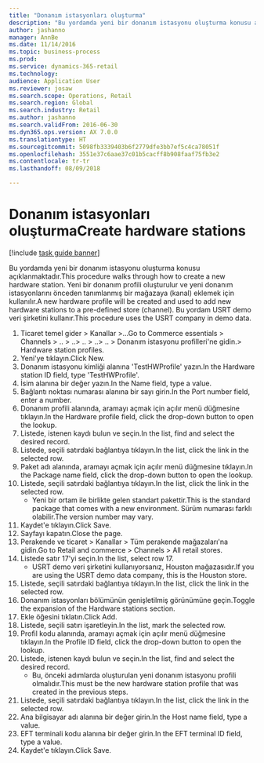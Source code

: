 ```yaml
--- 
title: "Donanım istasyonları oluşturma"
description: "Bu yordamda yeni bir donanım istasyonu oluşturma konusu açıklanmaktadır."
author: jashanno
manager: AnnBe
ms.date: 11/14/2016
ms.topic: business-process
ms.prod: 
ms.service: dynamics-365-retail
ms.technology: 
audience: Application User
ms.reviewer: josaw
ms.search.scope: Operations, Retail
ms.search.region: Global
ms.search.industry: Retail
ms.author: jashanno
ms.search.validFrom: 2016-06-30
ms.dyn365.ops.version: AX 7.0.0
ms.translationtype: HT
ms.sourcegitcommit: 5098fb3339403b6f2779dfe3bb7ef5c4ca78051f
ms.openlocfilehash: 3551e37c6aae37c01b5cacff8b908faaf75fb3e2
ms.contentlocale: tr-tr
ms.lasthandoff: 08/09/2018

---
```

# <a name="create-hardware-stations"></a><span data-ttu-id="c8ff7-103">Donanım istasyonları oluşturma</span><span class="sxs-lookup"><span data-stu-id="c8ff7-103">Create hardware stations</span></span>

[!include [task guide banner](../includes/task-guide-banner.md)]

<span data-ttu-id="c8ff7-104">Bu yordamda yeni bir donanım istasyonu oluşturma konusu açıklanmaktadır.</span><span class="sxs-lookup"><span data-stu-id="c8ff7-104">This procedure walks through how to create a new hardware station.</span></span> <span data-ttu-id="c8ff7-105">Yeni bir donanım profili oluşturulur ve yeni donanım istasyonlarını önceden tanımlanmış bir mağazaya (kanal) eklemek için kullanılır.</span><span class="sxs-lookup"><span data-stu-id="c8ff7-105">A new hardware profile will be created and used to add new hardware stations to a pre-defined store (channel).</span></span> <span data-ttu-id="c8ff7-106">Bu yordam USRT demo veri şirketini kullanır.</span><span class="sxs-lookup"><span data-stu-id="c8ff7-106">This procedure uses the USRT company in demo data.</span></span>

1. <span data-ttu-id="c8ff7-107">Ticaret temel gider > Kanallar >...</span><span class="sxs-lookup"><span data-stu-id="c8ff7-107">Go to Commerce essentials > Channels > ..</span></span> <span data-ttu-id="c8ff7-108">> ..</span><span class="sxs-lookup"><span data-stu-id="c8ff7-108">> ..</span></span> <span data-ttu-id="c8ff7-109">> ..</span><span class="sxs-lookup"><span data-stu-id="c8ff7-109">> ..</span></span> <span data-ttu-id="c8ff7-110">> Donanım istasyonu profilleri'ne gidin.</span><span class="sxs-lookup"><span data-stu-id="c8ff7-110">> Hardware station profiles.</span></span>
2. <span data-ttu-id="c8ff7-111">Yeni'ye tıklayın.</span><span class="sxs-lookup"><span data-stu-id="c8ff7-111">Click New.</span></span>
3. <span data-ttu-id="c8ff7-112">Donanım istasyonu kimliği alanına 'TestHWProfile' yazın.</span><span class="sxs-lookup"><span data-stu-id="c8ff7-112">In the Hardware station ID field, type 'TestHWProfile'.</span></span>
4. <span data-ttu-id="c8ff7-113">İsim alanına bir değer yazın.</span><span class="sxs-lookup"><span data-stu-id="c8ff7-113">In the Name field, type a value.</span></span>
5. <span data-ttu-id="c8ff7-114">Bağlantı noktası numarası alanına bir sayı girin.</span><span class="sxs-lookup"><span data-stu-id="c8ff7-114">In the Port number field, enter a number.</span></span>
6. <span data-ttu-id="c8ff7-115">Donanım profili alanında, aramayı açmak için açılır menü düğmesine tıklayın.</span><span class="sxs-lookup"><span data-stu-id="c8ff7-115">In the Hardware profile field, click the drop-down button to open the lookup.</span></span>
7. <span data-ttu-id="c8ff7-116">Listede, istenen kaydı bulun ve seçin.</span><span class="sxs-lookup"><span data-stu-id="c8ff7-116">In the list, find and select the desired record.</span></span>
8. <span data-ttu-id="c8ff7-117">Listede, seçili satırdaki bağlantıya tıklayın.</span><span class="sxs-lookup"><span data-stu-id="c8ff7-117">In the list, click the link in the selected row.</span></span>
9. <span data-ttu-id="c8ff7-118">Paket adı alanında, aramayı açmak için açılır menü düğmesine tıklayın.</span><span class="sxs-lookup"><span data-stu-id="c8ff7-118">In the Package name field, click the drop-down button to open the lookup.</span></span>
10. <span data-ttu-id="c8ff7-119">Listede, seçili satırdaki bağlantıya tıklayın.</span><span class="sxs-lookup"><span data-stu-id="c8ff7-119">In the list, click the link in the selected row.</span></span>
    * <span data-ttu-id="c8ff7-120">Yeni bir ortam ile birlikte gelen standart pakettir.</span><span class="sxs-lookup"><span data-stu-id="c8ff7-120">This is the standard package that comes with a new environment.</span></span> <span data-ttu-id="c8ff7-121">Sürüm numarası farklı olabilir.</span><span class="sxs-lookup"><span data-stu-id="c8ff7-121">The version number may vary.</span></span>  
11. <span data-ttu-id="c8ff7-122">Kaydet'e tıklayın.</span><span class="sxs-lookup"><span data-stu-id="c8ff7-122">Click Save.</span></span>
12. <span data-ttu-id="c8ff7-123">Sayfayı kapatın.</span><span class="sxs-lookup"><span data-stu-id="c8ff7-123">Close the page.</span></span>
13. <span data-ttu-id="c8ff7-124">Perakende ve ticaret > Kanallar > Tüm perakende mağazaları'na gidin.</span><span class="sxs-lookup"><span data-stu-id="c8ff7-124">Go to Retail and commerce > Channels > All retail stores.</span></span>
14. <span data-ttu-id="c8ff7-125">Listede satır 17'yi seçin.</span><span class="sxs-lookup"><span data-stu-id="c8ff7-125">In the list, select row 17.</span></span>
    * <span data-ttu-id="c8ff7-126">USRT demo veri şirketini kullanıyorsanız, Houston mağazasıdır.</span><span class="sxs-lookup"><span data-stu-id="c8ff7-126">If you are using the USRT demo data company, this is the Houston store.</span></span>  
15. <span data-ttu-id="c8ff7-127">Listede, seçili satırdaki bağlantıya tıklayın.</span><span class="sxs-lookup"><span data-stu-id="c8ff7-127">In the list, click the link in the selected row.</span></span>
16. <span data-ttu-id="c8ff7-128">Donanım istasyonları bölümünün genişletilmiş görünümüne geçin.</span><span class="sxs-lookup"><span data-stu-id="c8ff7-128">Toggle the expansion of the Hardware stations section.</span></span>
17. <span data-ttu-id="c8ff7-129">Ekle öğesini tıklatın.</span><span class="sxs-lookup"><span data-stu-id="c8ff7-129">Click Add.</span></span>
18. <span data-ttu-id="c8ff7-130">Listede, seçili satırı işaretleyin.</span><span class="sxs-lookup"><span data-stu-id="c8ff7-130">In the list, mark the selected row.</span></span>
19. <span data-ttu-id="c8ff7-131">Profil kodu alanında, aramayı açmak için açılır menü düğmesine tıklayın.</span><span class="sxs-lookup"><span data-stu-id="c8ff7-131">In the Profile ID field, click the drop-down button to open the lookup.</span></span>
20. <span data-ttu-id="c8ff7-132">Listede, istenen kaydı bulun ve seçin.</span><span class="sxs-lookup"><span data-stu-id="c8ff7-132">In the list, find and select the desired record.</span></span>
    * <span data-ttu-id="c8ff7-133">Bu, önceki adımlarda oluşturulan yeni donanım istasyonu profili olmalıdır.</span><span class="sxs-lookup"><span data-stu-id="c8ff7-133">This must be the new hardware station profile that was created in the previous steps.</span></span>  
21. <span data-ttu-id="c8ff7-134">Listede, seçili satırdaki bağlantıya tıklayın.</span><span class="sxs-lookup"><span data-stu-id="c8ff7-134">In the list, click the link in the selected row.</span></span>
22. <span data-ttu-id="c8ff7-135">Ana bilgisayar adı alanına bir değer girin.</span><span class="sxs-lookup"><span data-stu-id="c8ff7-135">In the Host name field, type a value.</span></span>
23. <span data-ttu-id="c8ff7-136">EFT terminali kodu alanına bir değer girin.</span><span class="sxs-lookup"><span data-stu-id="c8ff7-136">In the EFT terminal ID field, type a value.</span></span>
24. <span data-ttu-id="c8ff7-137">Kaydet'e tıklayın.</span><span class="sxs-lookup"><span data-stu-id="c8ff7-137">Click Save.</span></span>


